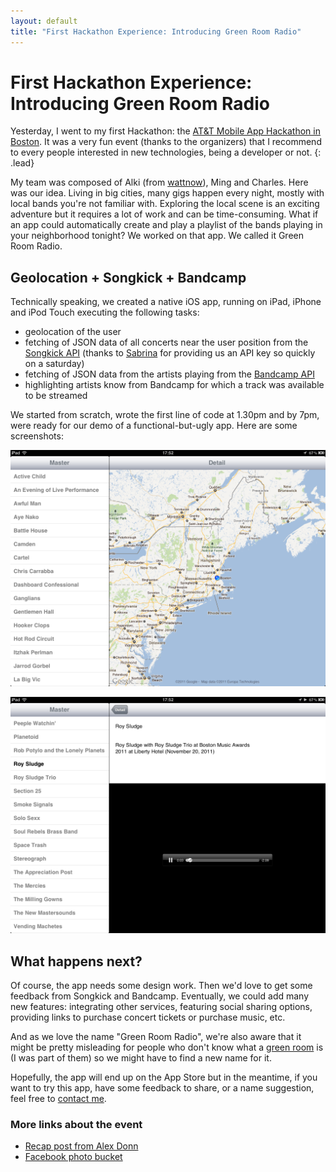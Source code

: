 ```yaml
---
layout: default
title: "First Hackathon Experience: Introducing Green Room Radio"
---
```


# First Hackathon Experience: Introducing Green Room Radio

Yesterday, I went to my first Hackathon: the [AT&T Mobile App Hackathon in Boston][1]. 
It was a very fun event (thanks to the organizers) that I recommend to every people interested 
in new technologies, being a developer or not.
{: .lead}

My team was composed of Alki (from [wattnow][2]), Ming and Charles. Here was our idea. Living in 
big cities, many gigs happen every night, mostly with local bands you're not familiar with. Exploring 
the local scene is an exciting adventure but it requires a lot of work and can be time-consuming. 
What if an app could automatically create and play a playlist of the bands playing in your neighborhood 
tonight? We worked on that app. We called it Green Room Radio.

## Geolocation + Songkick + Bandcamp

Technically speaking, we created a native iOS app, running on iPad, iPhone and iPod Touch executing the following tasks:

* geolocation of the user
* fetching of JSON data of all concerts near the user position from the [Songkick API][3] (thanks to [Sabrina][4] for providing us an API key so quickly on a saturday)
* fetching of JSON data from the artists playing from the [Bandcamp API][5]
* highlighting artists know from Bandcamp for which a track was available to be streamed

We started from scratch, wrote the first line of code at 1.30pm and by 7pm, were ready for our demo of a functional-but-ugly app. 
Here are some screenshots:

![Screenshot of the geolocation feature](../assets/img/screenshot-green-room-radio-1.png "Geolocation and list of tonight's concerts in the area")

![rezertezr](../assets/img/screenshot-green-room-radio-2.png "rezr")

## What happens next?

Of course, the app needs some design work. Then we'd love to get some feedback from Songkick and Bandcamp. 
Eventually, we could add many new features: integrating other services, featuring social sharing options, 
providing links to purchase concert tickets or purchase music, etc.

And as we love the name "Green Room Radio", we're also aware that it might be pretty misleading for people 
who don't know what a [green room][6] is (I was part of them) so we might have to find a new name for it.

Hopefully, the app will end up on the App Store but in the meantime, if you want to try this app, have some feedback to share, or a name suggestion, 
feel free to [contact me][7].

### More links about the event

* [Recap post from Alex Donn][8]
* [Facebook photo bucket][9]


[1]: http://mobileappbos.eventbrite.com/
[2]: http://wattnow.org/
[3]: http://www.songkick.com/developer
[4]: https://twitter.com/saleandro
[5]: http://bandcamp.com/developer
[6]: http://en.wikipedia.org/wiki/Green_room
[7]: http://twitter.com/dirtyhenry
[8]: http://bit.ly/bostonhack
[9]: https://www.facebook.com/media/set/?set=a.272239499489444.63625.151603081553087&amp;type=1